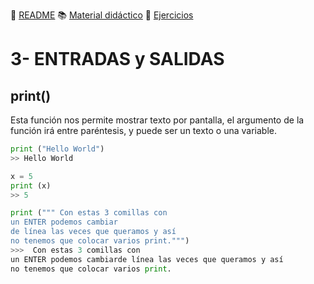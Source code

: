 
:page_with_curl: [README](../README.md) :books: [Material didáctico](/documentation/indicedocu.md) :pencil: [Ejercicios](/tests/indicetests.md)




# 3- ENTRADAS y SALIDAS

## print()

Esta función nos permite mostrar texto por pantalla,
el argumento de la función irá entre paréntesis, y puede ser un texto o una variable.

````python
print ("Hello World")
>> Hello World

x = 5
print (x)
>> 5

print (""" Con estas 3 comillas con
un ENTER podemos cambiar 
de línea las veces que queramos y así 
no tenemos que colocar varios print.""")
>>>  Con estas 3 comillas con
un ENTER podemos cambiarde línea las veces que queramos y así
no tenemos que colocar varios print.
````

